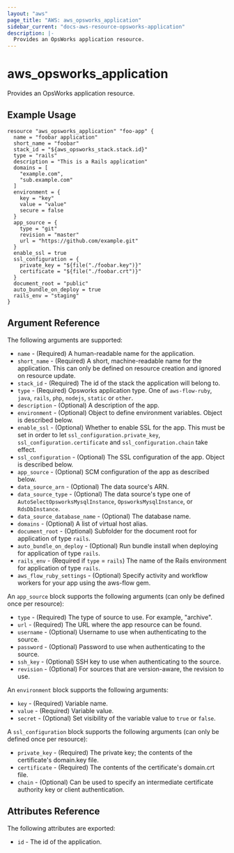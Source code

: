```yaml
---
layout: "aws"
page_title: "AWS: aws_opsworks_application"
sidebar_current: "docs-aws-resource-opsworks-application"
description: |-
  Provides an OpsWorks application resource.
---
```


# aws\_opsworks\_application

Provides an OpsWorks application resource.

## Example Usage

```
resource "aws_opsworks_application" "foo-app" {
  name = "foobar application"
  short_name = "foobar"
  stack_id = "${aws_opsworks_stack.stack.id}"
  type = "rails"
  description = "This is a Rails application"
  domains = [
    "example.com",
    "sub.example.com"
  ]
  environment = {
    key = "key"
    value = "value"
    secure = false
  }
  app_source = {
    type = "git"
    revision = "master"
    url = "https://github.com/example.git"
  }
  enable_ssl = true
  ssl_configuration = {
    private_key = "${file("./foobar.key")}"
    certificate = "${file("./foobar.crt")}"
  }
  document_root = "public"
  auto_bundle_on_deploy = true
  rails_env = "staging"
}
```

## Argument Reference

The following arguments are supported:

* `name` - (Required) A human-readable name for the application.
* `short_name` - (Required) A short, machine-readable name for the application. This can only be defined on resource creation and ignored on resource update.
* `stack_id` - (Required) The id of the stack the application will belong to.
* `type` - (Required) Opsworks application type. One of `aws-flow-ruby`, `java`, `rails`, `php`, `nodejs`, `static` or `other`.
* `description` - (Optional) A description of the app.
* `environment` - (Optional) Object to define environment variables.  Object is described below.
* `enable_ssl` - (Optional) Whether to enable SSL for the app. This must be set in order to let `ssl_configuration.private_key`, `ssl_configuration.certificate` and `ssl_configuration.chain` take effect.
* `ssl_configuration` - (Optional) The SSL configuration of the app. Object is described below.
* `app_source` - (Optional) SCM configuration of the app as described below.
* `data_source_arn` - (Optional) The data source's ARN.
* `data_source_type` - (Optional) The data source's type one of `AutoSelectOpsworksMysqlInstance`, `OpsworksMysqlInstance`, or `RdsDbInstance`.
* `data_source_database_name` - (Optional) The database name.
* `domains` -  (Optional) A list of virtual host alias.
* `document_root` - (Optional) Subfolder for the document root for application of type `rails`.
* `auto_bundle_on_deploy` - (Optional) Run bundle install when deploying for application of type `rails`.
* `rails_env` - (Required if `type` = `rails`) The name of the Rails environment for application of type `rails`.
* `aws_flow_ruby_settings` - (Optional) Specify activity and workflow workers for your app using the aws-flow gem.

An `app_source` block supports the following arguments (can only be defined once per resource):

* `type` - (Required) The type of source to use. For example, "archive".
* `url` - (Required) The URL where the app resource can be found.
* `username` - (Optional) Username to use when authenticating to the source.
* `password` - (Optional) Password to use when authenticating to the source.
* `ssh_key` - (Optional) SSH key to use when authenticating to the source.
* `revision` - (Optional) For sources that are version-aware, the revision to use.

An `environment` block supports the following arguments:

* `key` - (Required) Variable name.
* `value` - (Required) Variable value.
* `secret` - (Optional) Set visibility of the variable value to `true` or `false`.

A `ssl_configuration` block supports the following arguments (can only be defined once per resource):

* `private_key` - (Required) The private key; the contents of the certificate's domain.key file.
* `certificate` - (Required) The contents of the certificate's domain.crt file.
* `chain` - (Optional)  Can be used to specify an intermediate certificate authority key or client authentication.

## Attributes Reference

The following attributes are exported:

* `id` - The id of the application.
